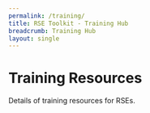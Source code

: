```yaml
---
permalink: /training/
title: RSE Toolkit - Training Hub
breadcrumb: Training Hub
layout: single
---
```


# Training Resources

Details of training resources for RSEs.